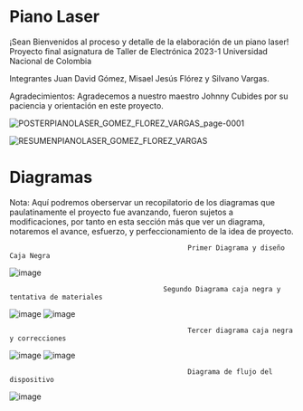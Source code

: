 # Piano Laser
¡Sean Bienvenidos al proceso y detalle de la elaboración de un piano laser!
Proyecto final asignatura de Taller de Electrónica 2023-1 
Universidad Nacional de Colombia

Integrantes 
Juan David Gómez, Misael Jesús Flórez y Silvano Vargas.

Agradecimientos: 
Agradecemos a nuestro maestro Johnny Cubides por su paciencia y orientación en este proyecto. 


![POSTERPIANOLASER_GOMEZ_FLOREZ_VARGAS_page-0001](https://github.com/misaeljesus/Documentacion_Piano-Laser/assets/79709849/c84a1680-75af-47bc-ae0d-d70825e298e2)

![RESUMENPIANOLASER_GOMEZ_FLOREZ_VARGAS](https://github.com/misaeljesus/Documentacion_Piano-Laser/assets/79709849/c58b76c6-6729-4b8c-bb6c-4bde19c0708d)

# Diagramas 
Nota: Aquí podremos oberservar un recopilatorio de los diagramas que paulatinamente el proyecto fue avanzando, fueron sujetos a modificaciones, 
      por tanto en esta sección más que ver un diagrama, notaremos el avance, esfuerzo, y perfeccionamiento de la idea de proyecto. 

                                                Primer Diagrama y diseño Caja Negra

![image](https://github.com/misaeljesus/Documentacion_Piano-Laser/assets/79709849/a4216580-9ff6-4596-8b49-e20a904aff4f)

                                          Segundo Diagrama caja negra y tentativa de materiales

![image](https://github.com/misaeljesus/Documentacion_Piano-Laser/assets/79709849/020067be-1baa-4b07-ac35-63cb16e2b9cc)
![image](https://github.com/misaeljesus/Documentacion_Piano-Laser/assets/79709849/4c06671e-ba7f-4cbd-93f5-63c507123d86)



                                                Tercer diagrama caja negra y correcciones 
                                                
![image](https://github.com/misaeljesus/Documentacion_Piano-Laser/assets/79709849/23d1df7e-52a5-4733-b6ee-a6c006916df2)
![image](https://github.com/misaeljesus/Documentacion_Piano-Laser/assets/79709849/1ae4b010-bf91-47c8-9a05-78d8f132eaf1)

                                                Diagrama de flujo del dispositivo

![image](https://github.com/misaeljesus/Documentacion_Piano-Laser/assets/79709849/e4b6800c-4cf5-4bc3-a43c-d9f1aaa48702)
















